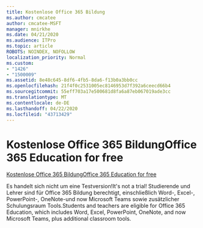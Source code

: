 ```yaml
---
title: ﻿Kostenlose Office 365 Bildung
ms.author: cmcatee
author: cmcatee-MSFT
manager: mnirkhe
ms.date: 04/21/2020
ms.audience: ITPro
ms.topic: article
ROBOTS: NOINDEX, NOFOLLOW
localization_priority: Normal
ms.custom:
- "1426"
- "1500009"
ms.assetid: 8e48c645-8df6-4fb5-8da6-f13b0a3bb0cc
ms.openlocfilehash: 21f4f0c2531005ec8146953d7f392a6ceecd66b4
ms.sourcegitcommit: 55eff703a17e500681d8fa6a87eb067019ade3cc
ms.translationtype: MT
ms.contentlocale: de-DE
ms.lasthandoff: 04/22/2020
ms.locfileid: "43713429"
---
```

# <a name="office-365-education-for-free"></a><span data-ttu-id="f9aa1-102">﻿Kostenlose Office 365 Bildung</span><span class="sxs-lookup"><span data-stu-id="f9aa1-102">Office 365 Education for free</span></span>

[<span data-ttu-id="f9aa1-103">﻿Kostenlose Office 365 Bildung</span><span class="sxs-lookup"><span data-stu-id="f9aa1-103">Office 365 Education for free</span></span>](https://products.office.com/student/office-in-education?ms.officeurl=students)
  
<span data-ttu-id="f9aa1-104">Es handelt sich nicht um eine Testversion!</span><span class="sxs-lookup"><span data-stu-id="f9aa1-104">It's not a trial!</span></span> <span data-ttu-id="f9aa1-105">Studierende und Lehrer sind für Office 365 Bildung berechtigt, einschließlich Word-, Excel-, PowerPoint-, OneNote-und now Microsoft Teams sowie zusätzlicher Schulungsraum Tools.</span><span class="sxs-lookup"><span data-stu-id="f9aa1-105">Students and teachers are eligible for Office 365 Education, which includes Word, Excel, PowerPoint, OneNote, and now Microsoft Teams, plus additional classroom tools.</span></span>